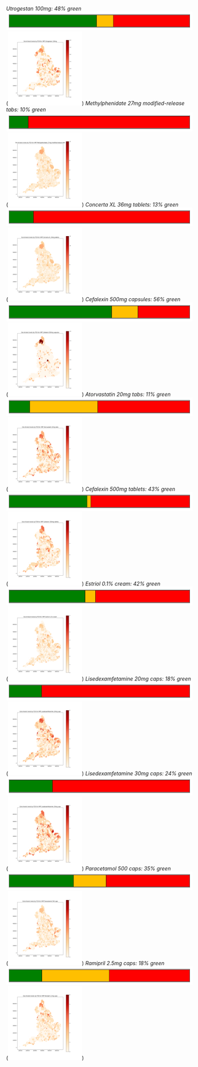 *Utrogestan 100mg: 48% green*
![bar chart](././product_11763511000001102_stock_levels.png)
([<img src='./heatmap_11763511000001102.png' width='200'>](./heatmap_11763511000001102.png))
*Methylphenidate 27mg modified-release tabs: 10% green*
![bar chart](././product_36124211000001103_stock_levels.png)
([<img src='./heatmap_36124211000001103.png' width='200'>](./heatmap_36124211000001103.png))
*Concerta XL 36mg tablets: 13% green*
![bar chart](././product_36124511000001100_stock_levels.png)
([<img src='./heatmap_36124511000001100.png' width='200'>](./heatmap_36124511000001100.png))
*Cefalexin 500mg capsules: 56% green*
![bar chart](././product_39694811000001102_stock_levels.png)
([<img src='./heatmap_39694811000001102.png' width='200'>](./heatmap_39694811000001102.png))
*Atorvastatin 20mg tabs: 11% green*
![bar chart](././product_39733011000001106_stock_levels.png)
([<img src='./heatmap_39733011000001106.png' width='200'>](./heatmap_39733011000001106.png))
*Cefalexin 500mg tablets: 43% green*
![bar chart](././product_39735911000001106_stock_levels.png)
([<img src='./heatmap_39735911000001106.png' width='200'>](./heatmap_39735911000001106.png))
*Estriol 0.1% cream: 42% green*
![bar chart](././product_41896911000001100_stock_levels.png)
([<img src='./heatmap_41896911000001100.png' width='200'>](./heatmap_41896911000001100.png))
*Lisedexamfetamine 20mg caps: 18% green*
![bar chart](././product_42013311000001109_stock_levels.png)
([<img src='./heatmap_42013311000001109.png' width='200'>](./heatmap_42013311000001109.png))
*Lisedexamfetamine 30mg caps: 24% green*
![bar chart](././product_42013411000001102_stock_levels.png)
([<img src='./heatmap_42013411000001102.png' width='200'>](./heatmap_42013411000001102.png))
*Paracetamol 500 caps: 35% green*
![bar chart](././product_42109411000001106_stock_levels.png)
([<img src='./heatmap_42109411000001106.png' width='200'>](./heatmap_42109411000001106.png))
*Ramipril 2.5mg caps: 18% green*
![bar chart](././product_42381411000001102_stock_levels.png)
([<img src='./heatmap_42381411000001102.png' width='200'>](./heatmap_42381411000001102.png))